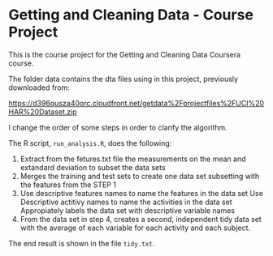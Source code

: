 # Getting and Cleaning Data - Course Project

This is the course project for the Getting and Cleaning Data Coursera course.

The folder data contains the dta files using in this project, previously downloaded from:

https://d396qusza40orc.cloudfront.net/getdata%2Fprojectfiles%2FUCI%20HAR%20Dataset.zip

I change the order of some steps in order to clarify the algorithm.

The R script, `run_analysis.R`, does the following:

1. Extract from the fetures.txt file the measurements on the mean and extandard deviation to subset the data sets
2. Merges the training and test sets to create one data set subsetting with the features from the STEP 1
3. Use descriptive features names to name the features in the data set
   Use Descriptive actitivy names to name the activities in the data set
   Appropiately labels the data set with descriptive variable names
4. From the data set in step 4, creates a second, independent tidy data set with the average 
   of each variable for each activity and each subject.


The end result is shown in the file `tidy.txt`.